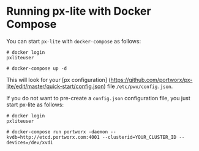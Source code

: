 # Running px-lite with Docker Compose

You can start `px-lite` with `docker-compose` as follows:

```
# docker login
pxliteuser

# docker-compose up -d 
```

This will look for your [px configuration] (https://github.com/portworx/px-lite/edit/master/quick-start/config.json) file `/etc/pwx/config.json`.

If you do not want to pre-create a `config.json` configuration file, you just start px-lite as follows:

```
# docker login
pxliteuser

# docker-compose run portworx -daemon --kvdb=http://etcd.portworx.com:4001 --clusterid=YOUR_CLUSTER_ID --devices=/dev/xvdi
```
